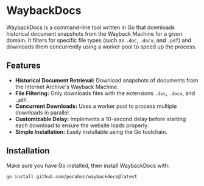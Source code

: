# WaybackDocs

WaybackDocs is a command-line tool written in Go that downloads historical document snapshots from the Wayback Machine for a given domain. It filters for specific file types (such as `.doc`, `.docx`, and `.pdf`) and downloads them concurrently using a worker pool to speed up the process.

## Features

- **Historical Document Retrieval:** Download snapshots of documents from the Internet Archive's Wayback Machine.
- **File Filtering:** Only downloads files with the extensions `.doc`, `.docx`, and `.pdf`.
- **Concurrent Downloads:** Uses a worker pool to process multiple downloads in parallel.
- **Customizable Delay:** Implements a 10-second delay before starting each download to ensure the website loads properly.
- **Simple Installation:** Easily installable using the Go toolchain.

## Installation

Make sure you have Go installed, then install WaybackDocs with:

```bash
go install github.com/pocahon/waybackdocs@latest

